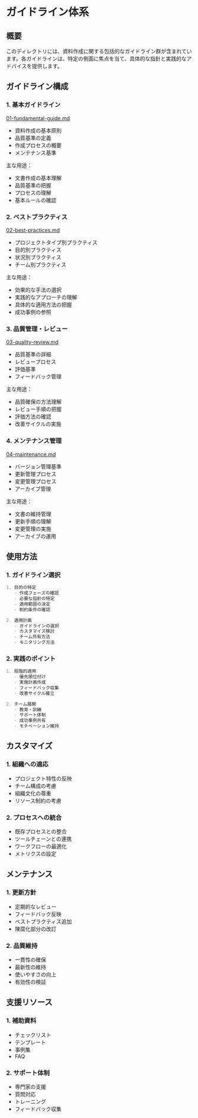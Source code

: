 # ガイドライン体系

## 概要
このディレクトリには、資料作成に関する包括的なガイドライン群が含まれています。各ガイドラインは、特定の側面に焦点を当て、具体的な指針と実践的なアドバイスを提供します。

## ガイドライン構成

### 1. 基本ガイドライン
[01-fundamental-guide.md](./01-fundamental-guide.md)
- 資料作成の基本原則
- 品質基準の定義
- 作成プロセスの概要
- メンテナンス基準

主な用途：
- 文書作成の基本理解
- 品質基準の把握
- プロセスの理解
- 基本ルールの確認

### 2. ベストプラクティス
[02-best-practices.md](./02-best-practices.md)
- プロジェクトタイプ別プラクティス
- 目的別プラクティス
- 状況別プラクティス
- チーム別プラクティス

主な用途：
- 効果的な手法の選択
- 実践的なアプローチの理解
- 具体的な適用方法の把握
- 成功事例の参照

### 3. 品質管理・レビュー
[03-quality-review.md](./03-quality-review.md)
- 品質基準の詳細
- レビュープロセス
- 評価基準
- フィードバック管理

主な用途：
- 品質確保の方法理解
- レビュー手順の把握
- 評価方法の確認
- 改善サイクルの実施

### 4. メンテナンス管理
[04-maintenance.md](./04-maintenance.md)
- バージョン管理基準
- 更新管理プロセス
- 変更管理プロセス
- アーカイブ管理

主な用途：
- 文書の維持管理
- 更新手順の理解
- 変更管理の実施
- アーカイブの運用

## 使用方法

### 1. ガイドライン選択
```markdown
1. 目的の特定
   - 作成フェーズの確認
   - 必要な指針の特定
   - 適用範囲の決定
   - 制約条件の確認

2. 適用計画
   - ガイドラインの選択
   - カスタマイズ検討
   - チーム共有方法
   - モニタリング方法
```

### 2. 実践のポイント
```markdown
1. 段階的適用
   - 優先順位付け
   - 実施計画作成
   - フィードバック収集
   - 改善サイクル確立

2. チーム展開
   - 教育・訓練
   - サポート体制
   - 成功事例共有
   - モチベーション維持
```

## カスタマイズ

### 1. 組織への適応
- プロジェクト特性の反映
- チーム構成の考慮
- 組織文化の尊重
- リソース制約の考慮

### 2. プロセスへの統合
- 既存プロセスとの整合
- ツールチェーンとの連携
- ワークフローの最適化
- メトリクスの設定

## メンテナンス

### 1. 更新方針
- 定期的なレビュー
- フィードバック反映
- ベストプラクティス追加
- 陳腐化部分の改訂

### 2. 品質維持
- 一貫性の確保
- 最新性の維持
- 使いやすさの向上
- 有効性の検証

## 支援リソース

### 1. 補助資料
- チェックリスト
- テンプレート
- 事例集
- FAQ

### 2. サポート体制
- 専門家の支援
- 質問対応
- トレーニング
- フィードバック収集